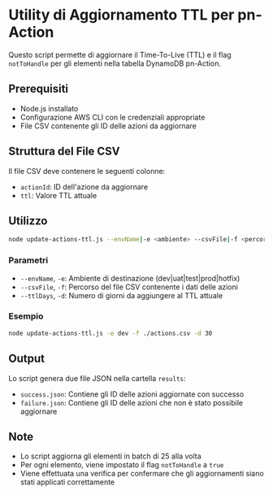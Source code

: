 # Utility di Aggiornamento TTL per pn-Action

Questo script permette di aggiornare il Time-To-Live (TTL) e il flag `notToHandle` per gli elementi nella tabella DynamoDB pn-Action.

## Prerequisiti

- Node.js installato
- Configurazione AWS CLI con le credenziali appropriate
- File CSV contenente gli ID delle azioni da aggiornare

## Struttura del File CSV

Il file CSV deve contenere le seguenti colonne:
- `actionId`: ID dell'azione da aggiornare
- `ttl`: Valore TTL attuale

## Utilizzo

```bash
node update-actions-ttl.js --envName|-e <ambiente> --csvFile|-f <percorso> --ttlDays|-d <giorni>
```

### Parametri

- `--envName`, `-e`: Ambiente di destinazione (dev|uat|test|prod|hotfix)
- `--csvFile`, `-f`: Percorso del file CSV contenente i dati delle azioni
- `--ttlDays`, `-d`: Numero di giorni da aggiungere al TTL attuale

### Esempio

```bash
node update-actions-ttl.js -e dev -f ./actions.csv -d 30
```

## Output

Lo script genera due file JSON nella cartella `results`:
- `success.json`: Contiene gli ID delle azioni aggiornate con successo
- `failure.json`: Contiene gli ID delle azioni che non è stato possibile aggiornare

## Note

- Lo script aggiorna gli elementi in batch di 25 alla volta
- Per ogni elemento, viene impostato il flag `notToHandle` a `true`
- Viene effettuata una verifica per confermare che gli aggiornamenti siano stati applicati correttamente
